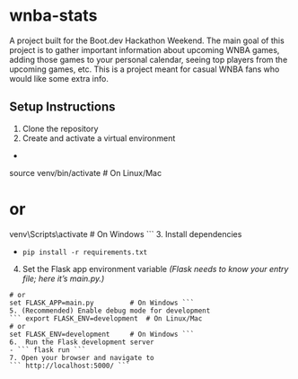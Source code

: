 # wnba-stats
A project built for the Boot.dev Hackathon Weekend. The main goal of this project is to gather important information about upcoming WNBA games, adding those games to your personal calendar, seeing top players from the upcoming games, etc. This is a project meant for casual WNBA fans who would like some extra info. 

## Setup Instructions
1. Clone the repository
2. Create and activate a virtual environment
  -  ``` python3 -m venv venv
  source venv/bin/activate  # On Linux/Mac
  # or
  venv\Scripts\activate     # On Windows ```
3. Install dependencies
  - ``` pip install -r requirements.txt ```
4. Set the Flask app environment variable
_(Flask needs to know your entry file; here it’s main.py.)_
  ``` export FLASK_APP=main.py      # On Linux/Mac
# or
set FLASK_APP=main.py         # On Windows ```
5. (Recommended) Enable debug mode for development
  ``` export FLASK_ENV=development  # On Linux/Mac
# or
set FLASK_ENV=development     # On Windows ```
6.  Run the Flask development server
  - ``` flask run ```
7. Open your browser and navigate to
``` http://localhost:5000/ ``` 


